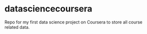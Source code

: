 # datasciencecoursera
Repo for my first data science project on Coursera to store all course related data.
